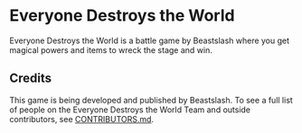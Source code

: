 # Everyone Destroys the World
Everyone Destroys the World is a battle game by Beastslash where you get magical powers and items to wreck the stage and win. 

## Credits
This game is being developed and published by Beastslash. To see a full list of people on the Everyone Destroys the World Team and outside contributors, see [CONTRIBUTORS.md](./CONTRIBUTORS.md).
